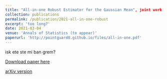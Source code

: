 ```yaml
---
title: "All-in-one Robust Estimator for the Gaussian Mean", joint work with [A. S. Dalalyan](https://adalalyan.github.io/)
collection: publications
permalink: /publication/2021-all-in-one-robust
excerpt: 'too long?'
date: 2021-03-04
venue: 'Annals of Statistics (to appear)'
paperurl: 'http://pointguard0.github.io/files/all-in-one.pdf'
---
```


isk ete ste mi ban grem?

[Download paper here](http://pointguard0.github.io/files/all-in-one.pdf)

[arXiv version](https://arxiv.org/abs/2002.01432)
